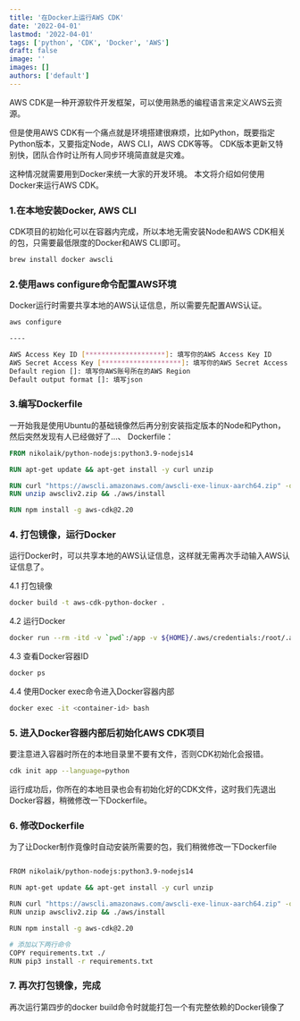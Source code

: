 ```yaml
---
title: '在Docker上运行AWS CDK'
date: '2022-04-01'
lastmod: '2022-04-01'
tags: ['python', 'CDK', 'Docker', 'AWS']
draft: false
image: ''
images: []
authors: ['default']
---
```


AWS CDK是一种开源软件开发框架，可以使用熟悉的编程语言来定义AWS云资源。

但是使用AWS CDK有一个痛点就是环境搭建很麻烦，比如Python，既要指定Python版本，又要指定Node，AWS CLI，AWS CDK等等。
CDK版本更新又特别快，团队合作时让所有人同步环境简直就是灾难。

这种情况就需要用到Docker来统一大家的开发环境。
本文将介绍如何使用Docker来运行AWS CDK。

### 1.在本地安装Docker, AWS CLI
CDK项目的初始化可以在容器内完成，所以本地无需安装Node和AWS CDK相关的包，只需要最低限度的Docker和AWS CLI即可。

```bash
brew install docker awscli
```

### 2.使用aws configure命令配置AWS环境
Docker运行时需要共享本地的AWS认证信息，所以需要先配置AWS认证。

```bash
aws configure

----

AWS Access Key ID [********************]: 填写你的AWS Access Key ID
AWS Secret Access Key [********************]: 填写你的AWS Secret Access Key
Default region []: 填写你AWS账号所在的AWS Region
Default output format []: 填写json
```

### 3.编写Dockerfile
一开始我是使用Ubuntu的基础镜像然后再分别安装指定版本的Node和Python，然后突然发现有人已经做好了...、
Dockerfile：
```dockerfile
FROM nikolaik/python-nodejs:python3.9-nodejs14

RUN apt-get update && apt-get install -y curl unzip

RUN curl "https://awscli.amazonaws.com/awscli-exe-linux-aarch64.zip" -o "awscliv2.zip"
RUN unzip awscliv2.zip && ./aws/install

RUN npm install -g aws-cdk@2.20
```

### 4. 打包镜像，运行Docker

运行Docker时，可以共享本地的AWS认证信息，这样就无需再次手动输入AWS认证信息了。

4.1 打包镜像
```bash
docker build -t aws-cdk-python-docker .
```

4.2 运行Docker
```bash
docker run --rm -itd -v `pwd`:/app -v ${HOME}/.aws/credentials:/root/.aws/credentials:ro aws-cdk-python-docker
```

4.3 查看Docker容器ID
```bash
docker ps
```

4.4 使用Docker exec命令进入Docker容器内部
```bash
docker exec -it <container-id> bash
```

### 5. 进入Docker容器内部后初始化AWS CDK项目
要注意进入容器时所在的本地目录里不要有文件，否则CDK初始化会报错。
```bash
cdk init app --language=python
```

运行成功后，你所在的本地目录也会有初始化好的CDK文件，这时我们先退出Docker容器，稍微修改一下Dockerfile。

### 6. 修改Dockerfile

为了让Docker制作竟像时自动安装所需要的包，我们稍微修改一下Dockerfile
```bash

FROM nikolaik/python-nodejs:python3.9-nodejs14

RUN apt-get update && apt-get install -y curl unzip

RUN curl "https://awscli.amazonaws.com/awscli-exe-linux-aarch64.zip" -o "awscliv2.zip"
RUN unzip awscliv2.zip && ./aws/install

RUN npm install -g aws-cdk@2.20

# 添加以下两行命令
COPY requirements.txt ./
RUN pip3 install -r requirements.txt

```

### 7. 再次打包镜像，完成

再次运行第四步的docker build命令时就能打包一个有完整依赖的Docker镜像了

    